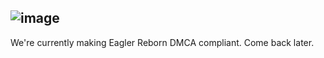 ![image](https://github.com/EaglerReborn/.github/assets/134523836/54d35ed2-62df-46a1-bc42-8bc81755532b)
---
We're currently making Eagler Reborn DMCA compliant. Come back later.
